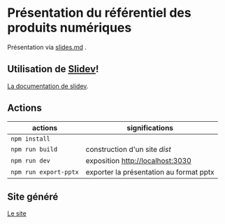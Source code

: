 # Présentation du référentiel des produits numériques

Présentation via [slides.md](./slides.md) .

## Utilisation de [Slidev](https://github.com/slidevjs/slidev)!

[La documentation de slidev](https://sli.dev/).

## Actions

|actions|significations|
|-----|-------|
|`npm install`||
|`npm run build`| construction d'un site *dist*|
|`npm run dev`| exposition <http://localhost:3030>|
|`npm run export-pptx` | exporter la présentation au format pptx|
    

## Site généré 

[Le site](https://dnum-mi.github.io/referentiel-applications-slides)
